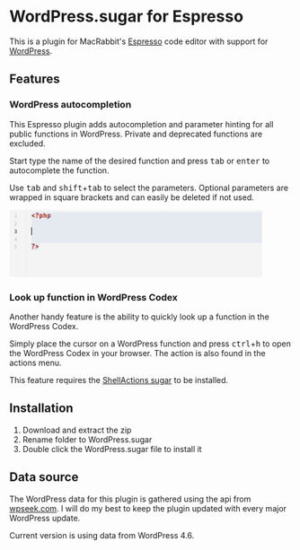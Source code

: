 # WordPress.sugar for Espresso
This is a plugin for MacRabbit's [Espresso](http://macrabbit.com/espresso/) code editor with support for [WordPress](http://wordpress.org/).

## Features

### WordPress autocompletion
This Espresso plugin adds autocompletion and parameter hinting for all public functions in WordPress. Private and deprecated functions are excluded.

Start type the name of the desired function and press <kbd>tab</kbd> or <kbd>enter</kbd> to autocomplete the function.

Use <kbd>tab</kbd> and <kbd>shift</kbd>+<kbd>tab</kbd> to select the parameters. Optional parameters are wrapped in square brackets and can easily be deleted if not used.

![Demo](Demo/functions.gif)

### Look up function in WordPress Codex
Another handy feature is the ability to quickly look up a function in the WordPress Codex.

Simply place the cursor on a WordPress function and press <kbd>ctrl</kbd>+<kbd>h</kbd> to open the WordPress Codex in your browser. The action is also found in the actions menu.

This feature requires the [ShellActions sugar](https://github.com/onecrayon/ShellActions-sugar) to be installed.

## Installation
1. Download and extract the zip
2. Rename folder to WordPress.sugar
3. Double click the WordPress.sugar file to install it

## Data source
The WordPress data for this plugin is gathered using the api from [wpseek.com](http://wpseek.com/). I will do my best to keep the plugin updated with every major WordPress update.

Current version is using data from WordPress 4.6.